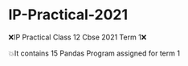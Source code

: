 # IP-Practical-2021
❌IP Practical Class 12 Cbse 2021 Term 1❌

💥It contains 15 Pandas Program assigned for term 1
